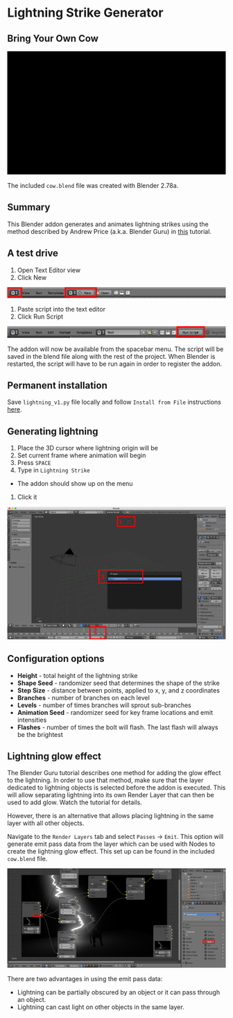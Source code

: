 # Lightning Strike Generator

## Bring Your Own Cow

![](screens/cow.gif)

The included `cow.blend` file was created with Blender 2.78a.

## Summary

This Blender addon generates and animates lightning strikes using the method described by Andrew Price (a.k.a. Blender Guru) in [this](https://www.youtube.com/watch?v=LB0dphDcC7g) tutorial.

## A test drive

1. Open Text Editor view
1. Click New

  ![](screens/quick-1.png)
1. Paste script into the text editor
1. Click Run Script

  ![](screens/quick-2.png)

The addon will now be available from the spacebar menu.  The script will be saved in the blend file along with the rest of the project.   When Blender is restarted, the script will have to be run again in order to register the addon.

## Permanent installation

Save `lightning_v1.py` file locally and follow `Install from File` instructions [here](https://www.blender.org/manual/preferences/addons.html).

## Generating lightning

1. Place the 3D cursor where lightning origin will be
1. Set current frame where animation will begin
1. Press `SPACE`
1. Type in `Lightning Strike`
  - The addon should show up on the menu
1. Click it

![](screens/running.png)

## Configuration options

- **Height** - total height of the lightning strike
- **Shape Seed** - randomizer seed that determines the shape of the strike
- **Step Size** - distance between points, applied to x, y, and z coordinates
- **Branches** - number of branches on each level
- **Levels** - number of times branches will sprout sub-branches
- **Animation Seed** - randomizer seed for key frame locations and emit intensities
- **Flashes** - number of times the bolt will flash. The last flash will always be the brightest

## Lightning glow effect

The Blender Guru tutorial describes one method for adding the glow effect to the lightning.  In order to use that method, make sure that the layer dedicated to lightning objects is selected before the addon is executed.  This will allow separating lightning into its own Render Layer that can then be used to add glow.  Watch the tutorial for details.

However, there is an alternative that allows placing lightning in the same layer with all other objects.

Navigate to the `Render Layers` tab and select `Passes` -> `Emit`.  This option will generate emit pass data from the layer which can be used with Nodes to create the lightning glow effect.  This set up can be found in the included `cow.blend` file.

![](screens/emit.png)

There are two advantages in using the emit pass data:

- Lightning can be partially obscured by an object or it can pass through an object.
- Lightning can cast light on other objects in the same layer.
